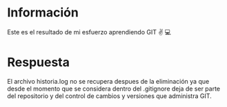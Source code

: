 # Información
Este es el resultado de mi esfuerzo aprendiendo GIT :v: :computer:

# Respuesta
El archivo historia.log no se recupera despues de la eliminación ya que desde el momento
que se considera dentro del .gitignore deja de ser parte del repositorio y del control de 
cambios y versiones que administra GIT.